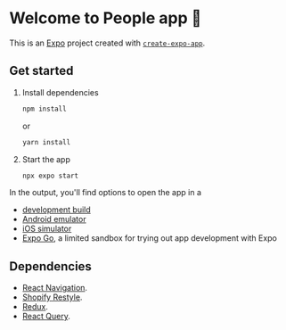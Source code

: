 # Welcome to People app 👋

This is an [Expo](https://expo.dev) project created with [`create-expo-app`](https://www.npmjs.com/package/create-expo-app).

## Get started

1. Install dependencies

   ```bash
   npm install
   ```
   or

    ```bash
   yarn install
   ```

2. Start the app

   ```bash
   npx expo start
   ```

In the output, you'll find options to open the app in a

- [development build](https://docs.expo.dev/develop/development-builds/introduction/)
- [Android emulator](https://docs.expo.dev/workflow/android-studio-emulator/)
- [iOS simulator](https://docs.expo.dev/workflow/ios-simulator/)
- [Expo Go](https://expo.dev/go), a limited sandbox for trying out app development with Expo

## Dependencies

- [React Navigation](https://reactnavigation.org/docs/getting-started).
- [Shopify Restyle](https://shopify.github.io/restyle).
- [Redux](https://redux.js.org).
- [React Query](https://tanstack.com/query/v5/docs/react/overview).

